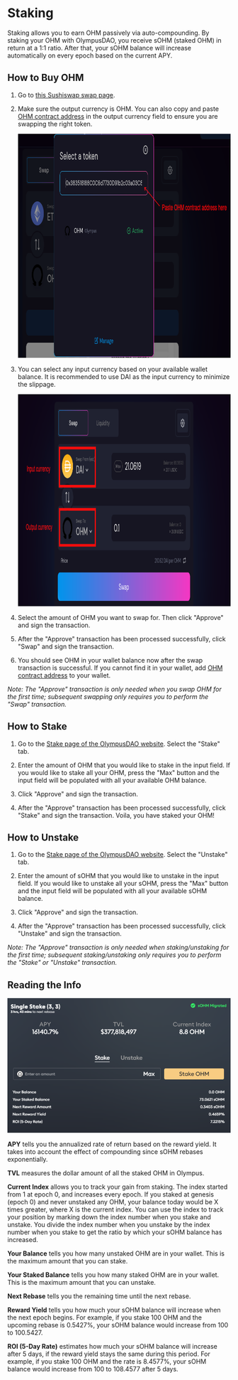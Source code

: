 # Staking

Staking allows you to earn OHM passively via auto-compounding. By staking your OHM with OlympusDAO, you receive sOHM (staked OHM) in return at a 1:1 ratio. After that, your sOHM balance will increase automatically on every epoch based on the current APY.

## How to Buy OHM

1. Go to [this Sushiswap swap page](https://app.sushi.com/swap?outputCurrency=0x383518188c0c6d7730d91b2c03a03c837814a899).

2. Make sure the output currency is OHM. You can also copy and paste [OHM contract address](https://docs.olympusdao.finance/references/contracts#ohm) in the output currency field to ensure you are swapping the right token.

    <p align="center">
    <img width="892" height="504" src="../.gitbook/assets/using-the-website/staking/ohm_contract.png" alt="Paste OHM contract address">
    </p>

3. You can select any input currency based on your available wallet balance. It is recommended to use DAI as the input currency to minimize the slippage.

    <p align="center">
    <img width="1028" height="477" src="../.gitbook/assets/using-the-website/staking/buy_ohm.png" alt="Make sure the output currency is OHM">
    </p>

4. Select the amount of OHM you want to swap for. Then click "Approve" and sign the transaction.

5. After the "Approve" transaction has been processed successfully, click "Swap" and sign the transaction.

6. You should see OHM in your wallet balance now after the swap transaction is successful. If you cannot find it in your wallet, add [OHM contract address](https://docs.olympusdao.finance/references/contracts#ohm) to your wallet.

*Note: The "Approve" transaction is only needed when you swap OHM for the first time; subsequent swapping only requires you to perform the "Swap" transaction.*

## How to Stake

1. Go to the [Stake page of the OlympusDAO website](https://app.olympusdao.finance/#/). Select the "Stake" tab.

2. Enter the amount of OHM that you would like to stake in the input field. If you would like to stake all your OHM, press the "Max" button and the input field will be populated with all your available OHM balance.

3. Click "Approve" and sign the transaction.

4. After the "Approve" transaction has been processed successfully, click "Stake" and sign the transaction. Voila, you have staked your OHM!

## How to Unstake

1. Go to the [Stake page of the OlympusDAO website](https://app.olympusdao.finance/#/). Select the "Unstake" tab.

2. Enter the amount of sOHM that you would like to unstake in the input field. If you would like to unstake all your sOHM, press the "Max" button and the input field will be populated with all your available sOHM balance.

3. Click "Approve" and sign the transaction.

4. After the "Approve" transaction has been processed successfully, click "Unstake" and sign the transaction.

*Note: The "Approve" transaction is only needed when staking/unstaking for the first time; subsequent staking/unstaking only requires you to perform the "Stake" or "Unstake" transaction.*

## Reading the Info

![The staking page](../.gitbook/assets/using-the-website/staking/staking_page_index.png)

**APY** tells you the annualized rate of return based on the reward yield. It takes into account the effect of compounding since sOHM rebases exponentially.

**TVL** measures the dollar amount of all the staked OHM in Olympus.

**Current Index**  allows you to track your gain from staking. The index started from 1 at epoch 0, and increases every epoch. If you staked at genesis (epoch 0) and never unstaked any OHM, your balance today would be X times greater, where X is the current index. You can use the index to track your position by marking down the index number when you stake and unstake. You divide the index number when you unstake by the index number when you stake to get the ratio by which your sOHM balance has increased.

**Your Balance** tells you how many unstaked OHM are in your wallet. This is the maximum amount that you can stake.

**Your Staked Balance** tells you how many staked OHM are in your wallet. This is the maximum amount that you can unstake.

**Next Rebase** tells you the remaining time until the next rebase.

**Reward Yield** tells you how much your sOHM balance will increase when the next epoch begins. For example, if you stake 100 OHM and the upcoming rebase is 0.5427%, your sOHM balance would increase from 100 to 100.5427.

**ROI (5-Day Rate)** estimates how much your sOHM balance will increase after 5 days, if the reward yield stays the same during this period. For example, if you stake 100 OHM and the rate is 8.4577%, your sOHM balance would increase from 100 to 108.4577 after 5 days.


